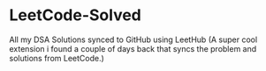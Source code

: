 # LeetCode-Solved
All my DSA Solutions synced to GitHub using LeetHub (A super cool extension i found a couple of days back that syncs the problem and solutions from LeetCode.)
